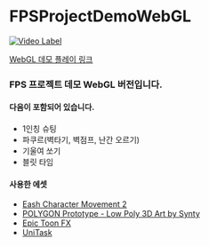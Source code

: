 # FPSProjectDemoWebGL

[![Video Label](http://img.youtube.com/vi/kubfTxcYi0o/0.jpg)](https://youtu.be/kubfTxcYi0o)

[WebGL 데모 플레이 링크](https://kokyung.github.io/FPSProjectDemoWebGL/)

### FPS 프로젝트 데모 WebGL 버전입니다.

#### 다음이 포함되어 있습니다.
- 1인칭 슈팅
- 파쿠르(벽타기, 벽점프, 난간 오르기)
- 기울여 쏘기
- 블릿 타임

#### 사용한 에셋
- [Eash Character Movement 2](https://assetstore.unity.com/packages/tools/physics/easy-character-movement-2-193614)
- [POLYGON Prototype - Low Poly 3D Art by Synty](https://assetstore.unity.com/packages/3d/props/exterior/polygon-prototype-low-poly-3d-art-by-synty-137126)
- [Epic Toon FX](https://assetstore.unity.com/packages/vfx/particles/epic-toon-fx-57772)
- [UniTask](https://github.com/Cysharp/UniTask)
